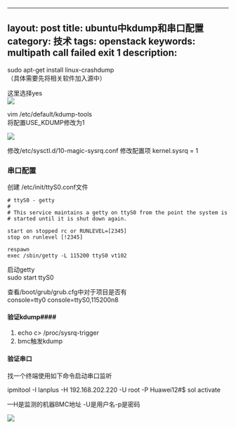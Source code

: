 
---
layout: post
title: ubuntu中kdump和串口配置
category: 技术
tags: openstack
keywords: multipath call failed exit 1
description: 
---

sudo apt-get install linux-crashdump  
（具体需要先将相关软件加入源中）

这里选择yes  
![](http://i.imgur.com/cNxSOcQ.png)


vim /etc/default/kdump-tools  
将配置USE_KDUMP修改为1

![](http://i.imgur.com/OOMUn3s.png)


修改/etc/sysctl.d/10-magic-sysrq.conf
修改配置项
kernel.sysrq = 1

### 串口配置 ###

创建 /etc/init/ttyS0.conf文件  

    # ttyS0 - getty
    #
    # This service maintains a getty on ttyS0 from the point the system is
    # started until it is shut down again.
    
    start on stopped rc or RUNLEVEL=[2345]
    stop on runlevel [!2345]
    
    respawn
    exec /sbin/getty -L 115200 ttyS0 vt102

启动getty  
sudo start ttyS0

查看/boot/grub/grub.cfg中对于项目是否有  
console=tty0 console=ttyS0,115200n8

#### 验证kdump####

1. echo c> /proc/sysrq-trigger 
2. bmc触发kdump


#### 验证串口 ####

找一个终端使用如下命令启动串口监听

ipmitool -I lanplus -H 192.168.202.220 -U root -P Huawei12#$ sol activate

—H是监测的机器BMC地址
-U是用户名-p是密码

![](http://i.imgur.com/sxPfsYG.png)

